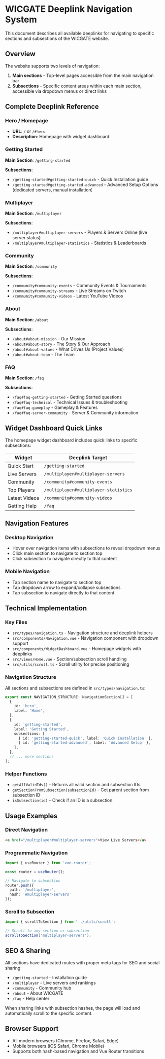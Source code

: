 # WICGATE Deeplink Navigation System

This document describes all available deeplinks for navigating to specific sections and subsections of the WICGATE website.

## Overview

The website supports two levels of navigation:
1. **Main sections** - Top-level pages accessible from the main navigation bar
2. **Subsections** - Specific content areas within each main section, accessible via dropdown menus or direct links

## Complete Deeplink Reference

### Hero / Homepage
- **URL**: `/` or `/#hero`
- **Description**: Homepage with widget dashboard

### Getting Started

**Main Section**: `/getting-started`

**Subsections**:
- `/getting-started#getting-started-quick` - Quick Installation guide
- `/getting-started#getting-started-advanced` - Advanced Setup Options (dedicated servers, manual installation)

### Multiplayer

**Main Section**: `/multiplayer`

**Subsections**:
- `/multiplayer#multiplayer-servers` - Players & Servers Online (live server status)
- `/multiplayer#multiplayer-statistics` - Statistics & Leaderboards

### Community

**Main Section**: `/community`

**Subsections**:
- `/community#community-events` - Community Events & Tournaments
- `/community#community-streams` - Live Streams on Twitch
- `/community#community-videos` - Latest YouTube Videos

### About

**Main Section**: `/about`

**Subsections**:
- `/about#about-mission` - Our Mission
- `/about#about-story` - The Story & Our Approach
- `/about#about-values` - What Drives Us (Project Values)
- `/about#about-team` - The Team

### FAQ

**Main Section**: `/faq`

**Subsections**:
- `/faq#faq-getting-started` - Getting Started questions
- `/faq#faq-technical` - Technical Issues & troubleshooting
- `/faq#faq-gameplay` - Gameplay & Features
- `/faq#faq-server-community` - Server & Community information

## Widget Dashboard Quick Links

The homepage widget dashboard includes quick links to specific subsections:

| Widget | Deeplink Target |
|--------|----------------|
| Quick Start | `/getting-started` |
| Live Servers | `/multiplayer#multiplayer-servers` |
| Community | `/community#community-events` |
| Top Players | `/multiplayer#multiplayer-statistics` |
| Latest Videos | `/community#community-videos` |
| Getting Help | `/faq` |

## Navigation Features

### Desktop Navigation
- Hover over navigation items with subsections to reveal dropdown menus
- Click main section to navigate to section top
- Click subsection to navigate directly to that content

### Mobile Navigation
- Tap section name to navigate to section top
- Tap dropdown arrow to expand/collapse subsections
- Tap subsection to navigate directly to that content

## Technical Implementation

### Key Files
- `src/types/navigation.ts` - Navigation structure and deeplink helpers
- `src/components/Navigation.vue` - Navigation component with dropdown support
- `src/components/WidgetDashboard.vue` - Homepage widgets with deeplinks
- `src/views/Home.vue` - Section/subsection scroll handling
- `src/utils/scroll.ts` - Scroll utility for precise positioning

### Navigation Structure

All sections and subsections are defined in `src/types/navigation.ts`:

```typescript
export const NAVIGATION_STRUCTURE: NavigationSection[] = [
  {
    id: 'hero',
    label: 'Home',
  },
  {
    id: 'getting-started',
    label: 'Getting Started',
    subsections: [
      { id: 'getting-started-quick', label: 'Quick Installation' },
      { id: 'getting-started-advanced', label: 'Advanced Setup' },
    ],
  },
  // ... more sections
];
```

### Helper Functions

- `getAllValidIds()` - Returns all valid section and subsection IDs
- `getSectionFromSubsection(subsectionId)` - Get parent section from subsection ID
- `isSubsection(id)` - Check if an ID is a subsection

## Usage Examples

### Direct Navigation
```html
<a href="/multiplayer#multiplayer-servers">View Live Servers</a>
```

### Programmatic Navigation
```typescript
import { useRouter } from 'vue-router';

const router = useRouter();

// Navigate to subsection
router.push({
  path: '/multiplayer',
  hash: '#multiplayer-servers'
});
```

### Scroll to Subsection
```typescript
import { scrollToSection } from '../utils/scroll';

// Scroll to any section or subsection
scrollToSection('multiplayer-servers');
```

## SEO & Sharing

All sections have dedicated routes with proper meta tags for SEO and social sharing:
- `/getting-started` - Installation guide
- `/multiplayer` - Live servers and rankings
- `/community` - Community hub
- `/about` - About WICGATE
- `/faq` - Help center

When sharing links with subsection hashes, the page will load and automatically scroll to the specific content.

## Browser Support

- All modern browsers (Chrome, Firefox, Safari, Edge)
- Mobile browsers (iOS Safari, Chrome Mobile)
- Supports both hash-based navigation and Vue Router transitions
